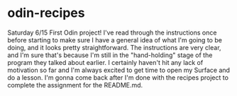 # odin-recipes

Saturday 6/15 
First Odin project! I've read through the instructions once before starting to make sure I have a general idea of what I'm going to be doing, and it looks pretty straightforward. The instructions are very clear, and I'm sure that's because I'm still in the "hand-holding" stage of the program they talked about earlier. I certainly haven't hit any lack of motivation so far and I'm always excited to get time to open my Surface and do a lesson. I'm gonna come back after I'm done with the recipes project to complete the assignment for the README.md.